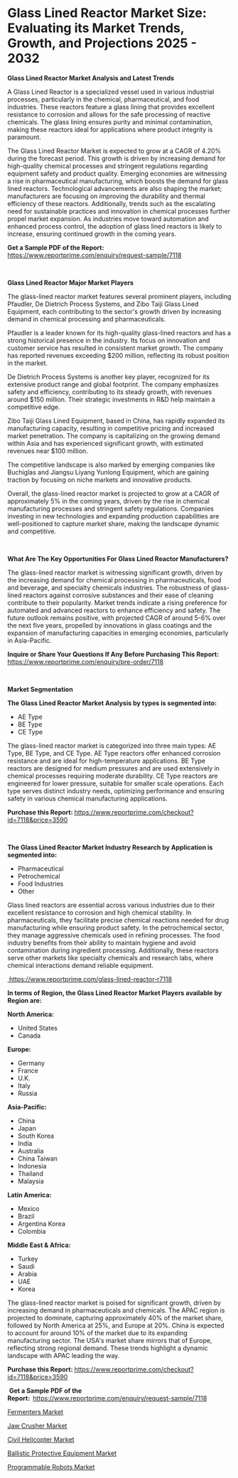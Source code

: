 <p><h1>Glass Lined Reactor Market Size: Evaluating its Market Trends, Growth, and Projections 2025 - 2032</h1></p><p><strong>Glass Lined Reactor Market Analysis and Latest Trends</strong></p>
<p><p>A Glass Lined Reactor is a specialized vessel used in various industrial processes, particularly in the chemical, pharmaceutical, and food industries. These reactors feature a glass lining that provides excellent resistance to corrosion and allows for the safe processing of reactive chemicals. The glass lining ensures purity and minimal contamination, making these reactors ideal for applications where product integrity is paramount.</p><p>The Glass Lined Reactor Market is expected to grow at a CAGR of 4.20% during the forecast period. This growth is driven by increasing demand for high-quality chemical processes and stringent regulations regarding equipment safety and product quality. Emerging economies are witnessing a rise in pharmaceutical manufacturing, which boosts the demand for glass lined reactors. Technological advancements are also shaping the market; manufacturers are focusing on improving the durability and thermal efficiency of these reactors. Additionally, trends such as the escalating need for sustainable practices and innovation in chemical processes further propel market expansion. As industries move toward automation and enhanced process control, the adoption of glass lined reactors is likely to increase, ensuring continued growth in the coming years.</p></p>
<p><strong>Get a Sample PDF of the Report:&nbsp;</strong> <a href="https://www.reportprime.com/enquiry/request-sample/7118?utm_campaign=1899&utm_medium=2&utm_source=Github&utm_content=ia&utm_term=19032025&utm_id=glass-lined-reactor">https://www.reportprime.com/enquiry/request-sample/7118</a></p>
<p>&nbsp;</p>
<p><strong>Glass Lined Reactor Major Market Players</strong></p>
<p><p>The glass-lined reactor market features several prominent players, including Pfaudler, De Dietrich Process Systems, and Zibo Taiji Glass Lined Equipment, each contributing to the sector's growth driven by increasing demand in chemical processing and pharmaceuticals. </p><p>Pfaudler is a leader known for its high-quality glass-lined reactors and has a strong historical presence in the industry. Its focus on innovation and customer service has resulted in consistent market growth. The company has reported revenues exceeding $200 million, reflecting its robust position in the market.</p><p>De Dietrich Process Systems is another key player, recognized for its extensive product range and global footprint. The company emphasizes safety and efficiency, contributing to its steady growth, with revenues around $150 million. Their strategic investments in R&D help maintain a competitive edge.</p><p>Zibo Taiji Glass Lined Equipment, based in China, has rapidly expanded its manufacturing capacity, resulting in competitive pricing and increased market penetration. The company is capitalizing on the growing demand within Asia and has experienced significant growth, with estimated revenues near $100 million.</p><p>The competitive landscape is also marked by emerging companies like Buchiglas and Jiangsu Liyang Yunlong Equipment, which are gaining traction by focusing on niche markets and innovative products. </p><p>Overall, the glass-lined reactor market is projected to grow at a CAGR of approximately 5% in the coming years, driven by the rise in chemical manufacturing processes and stringent safety regulations. Companies investing in new technologies and expanding production capabilities are well-positioned to capture market share, making the landscape dynamic and competitive.</p></p>
<p>&nbsp;</p>
<p><strong>What Are The Key Opportunities For Glass Lined Reactor Manufacturers?</strong></p>
<p><p>The glass-lined reactor market is witnessing significant growth, driven by the increasing demand for chemical processing in pharmaceuticals, food and beverage, and specialty chemicals industries. The robustness of glass-lined reactors against corrosive substances and their ease of cleaning contribute to their popularity. Market trends indicate a rising preference for automated and advanced reactors to enhance efficiency and safety. The future outlook remains positive, with projected CAGR of around 5-6% over the next five years, propelled by innovations in glass coatings and the expansion of manufacturing capacities in emerging economies, particularly in Asia-Pacific.</p></p>
<p><strong>Inquire or Share Your Questions If Any Before Purchasing This Report:</strong> <a href="https://www.reportprime.com/enquiry/pre-order/7118?utm_campaign=1899&utm_medium=2&utm_source=Github&utm_content=ia&utm_term=19032025&utm_id=glass-lined-reactor">https://www.reportprime.com/enquiry/pre-order/7118</a></p>
<p>&nbsp;</p>
<p><strong>Market Segmentation</strong></p>
<p><strong>The Glass Lined Reactor Market Analysis by types is segmented into:</strong></p>
<p><ul><li>AE Type</li><li>BE Type</li><li>CE Type</li></ul></p>
<p><p>The glass-lined reactor market is categorized into three main types: AE Type, BE Type, and CE Type. AE Type reactors offer enhanced corrosion resistance and are ideal for high-temperature applications. BE Type reactors are designed for medium pressures and are used extensively in chemical processes requiring moderate durability. CE Type reactors are engineered for lower pressure, suitable for smaller scale operations. Each type serves distinct industry needs, optimizing performance and ensuring safety in various chemical manufacturing applications.</p></p>
<p><strong>Purchase this Report:&nbsp;</strong><a href="https://www.reportprime.com/checkout?id=7118&price=3590&utm_campaign=1899&utm_medium=2&utm_source=Github&utm_content=ia&utm_term=19032025&utm_id=glass-lined-reactor">https://www.reportprime.com/checkout?id=7118&price=3590</a></p>
<p>&nbsp;</p>
<p><strong>The Glass Lined Reactor Market Industry Research by Application is segmented into:</strong></p>
<p><ul><li>Pharmaceutical</li><li>Petrochemical</li><li>Food Industries</li><li>Other</li></ul></p>
<p><p>Glass lined reactors are essential across various industries due to their excellent resistance to corrosion and high chemical stability. In pharmaceuticals, they facilitate precise chemical reactions needed for drug manufacturing while ensuring product safety. In the petrochemical sector, they manage aggressive chemicals used in refining processes. The food industry benefits from their ability to maintain hygiene and avoid contamination during ingredient processing. Additionally, these reactors serve other markets like specialty chemicals and research labs, where chemical interactions demand reliable equipment.</p></p>
<p><a href="https://www.reportprime.com/glass-lined-reactor-r7118?utm_campaign=1899&utm_medium=2&utm_source=Github&utm_content=ia&utm_term=19032025&utm_id=glass-lined-reactor">&nbsp;https://www.reportprime.com/glass-lined-reactor-r7118</a></p>
<p><strong>In terms of Region, the Glass Lined Reactor Market Players available by Region are:</strong></p>
<p>
    <p> <strong> North America: </strong>
        <ul>
            <li>United States</li>
            <li>Canada</li>
        </ul>
        </p> 
    <p> <strong> Europe: </strong>
        <ul>
            <li>Germany</li>
            <li>France</li>
            <li>U.K.</li>
            <li>Italy</li>
            <li>Russia</li>
        </ul>
        </p> 
    <p> <strong> Asia-Pacific: </strong>
        <ul>
            <li>China</li>
            <li>Japan</li>
            <li>South Korea</li>
            <li>India</li>
            <li>Australia</li>
            <li>China Taiwan</li>
            <li>Indonesia</li>
            <li>Thailand</li>
            <li>Malaysia</li>
        </ul>
        </p> 
    <p> <strong> Latin America: </strong>
        <ul>
            <li>Mexico</li>
            <li>Brazil</li>
            <li>Argentina Korea</li>
            <li>Colombia</li>
        </ul>
        </p> 
    <p> <strong> Middle East & Africa: </strong>
        <ul>
            <li>Turkey</li>
            <li>Saudi</li>
            <li>Arabia</li>
            <li>UAE</li>
            <li>Korea</li>
        </ul>
    </p>
    </p>
<p><p>The glass-lined reactor market is poised for significant growth, driven by increasing demand in pharmaceuticals and chemicals. The APAC region is projected to dominate, capturing approximately 40% of the market share, followed by North America at 25%, and Europe at 20%. China is expected to account for around 10% of the market due to its expanding manufacturing sector. The USA's market share mirrors that of Europe, reflecting strong regional demand. These trends highlight a dynamic landscape with APAC leading the way.</p></p>
<p><strong>Purchase this Report: </strong><a href="https://www.reportprime.com/checkout?id=7118&price=3590&utm_campaign=1899&utm_medium=2&utm_source=Github&utm_content=ia&utm_term=19032025&utm_id=glass-lined-reactor">https://www.reportprime.com/checkout?id=7118&price=3590</a></p>
<p>&nbsp;<strong>Get a Sample PDF of the Report:&nbsp;&nbsp;</strong><a href="https://www.reportprime.com/enquiry/request-sample/7118?utm_campaign=1899&utm_medium=2&utm_source=Github&utm_content=ia&utm_term=19032025&utm_id=glass-lined-reactor">https://www.reportprime.com/enquiry/request-sample/7118</a></p>
<p><strong></strong></p>
<p><p><a href="https://github.com/navodfetiya/Market-Research-Report-List-1/blob/main/fermenters-market.md?utm_campaign=1899&utm_medium=2&utm_source=Github&utm_content=ia&utm_term=19032025&utm_id=glass-lined-reactor">Fermenters Market</a></p><p><a href="https://github.com/hurstsaqibyl/Market-Research-Report-List-1/blob/main/jaw-crusher-market.md?utm_campaign=1899&utm_medium=2&utm_source=Github&utm_content=ia&utm_term=19032025&utm_id=glass-lined-reactor">Jaw Crusher Market</a></p><p><a href="https://github.com/cevzarvargem/Market-Research-Report-List-1/blob/main/civil-helicopter-market.md?utm_campaign=1899&utm_medium=2&utm_source=Github&utm_content=ia&utm_term=19032025&utm_id=glass-lined-reactor">Civil Helicopter Market</a></p><p><a href="https://github.com/burnicndole/Market-Research-Report-List-1/blob/main/ballistic-protective-equipment-market.md?utm_campaign=1899&utm_medium=2&utm_source=Github&utm_content=ia&utm_term=19032025&utm_id=glass-lined-reactor">Ballistic Protective Equipment Market</a></p><p><a href="https://github.com/rutupueyed/Market-Research-Report-List-1/blob/main/programmable-robots-market.md?utm_campaign=1899&utm_medium=2&utm_source=Github&utm_content=ia&utm_term=19032025&utm_id=glass-lined-reactor">Programmable Robots Market</a></p></p>